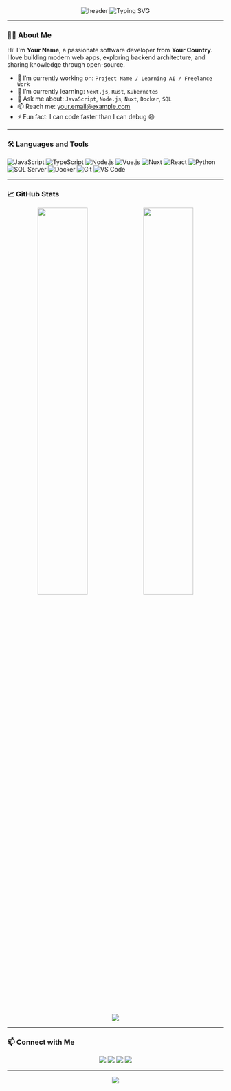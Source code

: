 
<!-- Profile Header with Centered Layout -->
<div align="center">
  <img src="https://capsule-render.vercel.app/api?type=waving&color=0D1117&height=250&section=header&text=Hi%20I'm%20YourName!👋&fontSize=40&fontColor=ffffff" alt="header" />

  <img src="https://readme-typing-svg.demolab.com?font=Fira+Code&size=24&pause=1000&center=true&vCenter=true&width=435&lines=Software+Engineer;Open+Source+Contributor;Full-Stack+Developer;Tech+Lover+%F0%9F%94%A5" alt="Typing SVG" />
</div>

---

### 🧑‍💻 About Me

Hi! I'm **Your Name**, a passionate software developer from **Your Country**.  
I love building modern web apps, exploring backend architecture, and sharing knowledge through open-source.

- 🔭 I’m currently working on: `Project Name / Learning AI / Freelance Work`
- 🌱 I’m currently learning: `Next.js`, `Rust`, `Kubernetes`
- 💬 Ask me about: `JavaScript`, `Node.js`, `Nuxt`, `Docker`, `SQL`
- 📫 Reach me: your.email@example.com
- ⚡ Fun fact: I can code faster than I can debug 😄

---

### 🛠️ Languages and Tools

![JavaScript](https://img.shields.io/badge/-JavaScript-black?style=flat-square&logo=javascript)
![TypeScript](https://img.shields.io/badge/-TypeScript-black?style=flat-square&logo=typescript)
![Node.js](https://img.shields.io/badge/-Node.js-black?style=flat-square&logo=node.js)
![Vue.js](https://img.shields.io/badge/-Vue.js-35495E?style=flat-square&logo=vue.js)
![Nuxt](https://img.shields.io/badge/-Nuxt-black?style=flat-square&logo=nuxt.js)
![React](https://img.shields.io/badge/-React-black?style=flat-square&logo=react)
![Python](https://img.shields.io/badge/-Python-black?style=flat-square&logo=python)
![SQL Server](https://img.shields.io/badge/-SQL%20Server-black?style=flat-square&logo=microsoft-sql-server)
![Docker](https://img.shields.io/badge/-Docker-black?style=flat-square&logo=docker)
![Git](https://img.shields.io/badge/-Git-black?style=flat-square&logo=git)
![VS Code](https://img.shields.io/badge/-VS%20Code-007ACC?style=flat-square&logo=visual-studio-code)

---

### 📈 GitHub Stats

<div align="center">
  <img src="https://github-readme-stats.vercel.app/api?username=your-github-username&show_icons=true&theme=tokyonight&count_private=true&hide=issues" width="48%" />
  <img src="https://github-readme-streak-stats.herokuapp.com?user=your-github-username&theme=tokyonight&hide_border=false" width="48%" />
</div>

<div align="center">
  <img src="https://github-readme-stats.vercel.app/api/top-langs/?username=your-github-username&layout=compact&theme=tokyonight" />
</div>

---

### 📫 Connect with Me

<p align="center">
  <a href="mailto:your.email@example.com"><img src="https://img.shields.io/badge/-Email-D14836?style=flat-square&logo=gmail&logoColor=white"/></a>
  <a href="https://linkedin.com/in/your-profile"><img src="https://img.shields.io/badge/-LinkedIn-blue?style=flat-square&logo=linkedin&logoColor=white"/></a>
  <a href="https://twitter.com/your-twitter"><img src="https://img.shields.io/badge/-Twitter-1DA1F2?style=flat-square&logo=twitter&logoColor=white"/></a>
  <a href="https://your-portfolio.com"><img src="https://img.shields.io/badge/-Portfolio-000?style=flat-square&logo=firefox&logoColor=white"/></a>
</p>

---

<div align="center">
  <img src="https://capsule-render.vercel.app/api?type=waving&color=0D1117&height=200&section=footer"/>
</div>
